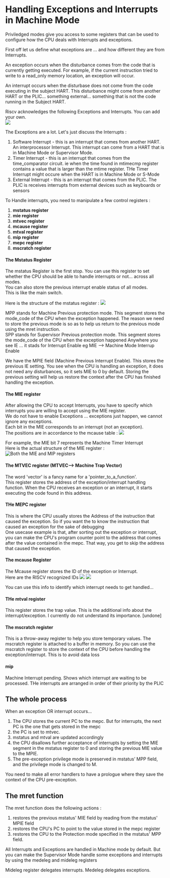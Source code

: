 # Handling Exceptions and Interrupts in Machine Mode

Priviledged modes give you access to some registers that can be used to configure how the CPU deals with Interrupts and exceptions. 

First off let us define what exceptions are ... and how different they are from Interrupts.  

An exception occurs when the disturbance comes from the code that is currently getting executed. For example, if the current instruction tried to write to a read_only memory location, an exception will occur.   

An interrupt occurs when the disturbase does not come from the code executing in the subject HART. This disturbance might come from another HART or the PLIC... something external... something that is not the code running in the Subject HART.   

Riscv acknowledges the following Exceptions and Interrupts. You can add your own.  
![](images/RISCV/supported_exceptions_and_interrupts.png)   


The Exceptions are a lot. Let's just discuss the Interrupts :   
1. Software Interrupt - this is an interrupt that comes from another HART. An interprocessor Interrupt. This interrupt can come from a HART that is in Machine Mode or Supervisor Mode.
2. Timer Interrupt - this is an interrupt that comes from the time_comparator circuit. ie when the time found in mtimecmp register contains a value that is larger than the mtime register. THe Timer Interrupt might occure when the HART is in Machine Mode or S-Mode
3. External Interrupt - this is an interrupt that comes from the PLIC. The PLIC is receives interrupts from external devices such as keyboards or sensors


To Handle interrupts, you need to manipulate a few control registers :
1. **mstatus register**
2. **mie register**
3. **mtvec register**
4. **mcause register**
5. **mtval register**
6. **mip register**
7. **mepc register**
8. **mscratch register**

   

#### The Mstatus Register 
The mstatus Register is the first stop. You can use this register to set whether the CPU should be able to handle interrupts or not... across all modes.      
You can also store the previous interrupt enable status of all modes.   
This is like the main switch.   

Here is the structure of the mstatus register :
![](images/RISCV/mstatus_register_simple.png)

MPP stands for Machine Previous protection mode. This segment stores the mode_code of the CPU when the exception happened. The reason we need to store the previous mode is so as to help us return to the previous mode using the mret instruction.    
SPP stands for Supervisor Previous protection mode. This segment stores the mode_code of the CPU when the exception happened
Anywhere you see IE ... it stads for Interrupt Enable eg MIE --> Machine Mode Interrup Enable   

We have the MPIE field (Machine Previous Interrupt Enable). This stores the previous IE setting. You see when the CPU is handling an exception, it does not need any disturbances, so it sets MIE to 0 by default. Storing the previous setting will help us restore the context after the CPU has finished handling the exception.  

#### The MIE register
After allowing the CPU to accept Interrupts, you have to specify which interrupts you are willing to accept using the MIE register.  
We do not have to enable Exceptions ... exceptions just happen, we cannot ignore any exceptions.    
Each bit in the MIE corresponds to an interrupt (not an exception).  
The positions are in accordance to the mcause table :
![](images/mcause_asynchronous_interrupts.png)

For example, the MIE bit 7 represents the Machine Timer Interrupt   
Here is the actual structure of the MIE register :  
![Both the MIE and MIP registers](images/RISCV/MIE%20register%20and%20MIP%20register.png)

#### The MTVEC register (MTVEC--> Machine Trap Vector)
The word 'vector' is a fancy name for a 'pointer_to_a_function'.    
This register stores the address of the exception/interrupt handling function. When the CPU receives an exception or an interrupt, it starts executing the code found in this address.

#### THe MEPC register  
This is where the CPU usually stores the Address of the instruction that caused the exception. So if you want the to know the instruction that caused an exception for the sake of debugging    
One usecase example is that, after sorting out the exception or interrupt, you can make the CPU's program counter point to the address that comes after the value contained in the mepc. That way, you get to skip the address that caused the exception.   

#### The mcause Register
The Mcause register stores the ID of the exception or Interrupt.    
Here are the RISCV recognized IDs
![](images/mcause_asynchronous_interrupts.png)
![](images/mcause_synchronous_interrupts.png)

You can use this info to identify which interrupt needs to get handled...

#### THe mtval register
This register stores the trap value. This is the additional info about the interrupt/exception. I currently do not understand its importance. [undone]

#### The mscratch register
This is a throw-away register to help you store temporary values. The mscratch register is attached to a buffer in memory. So you can use the mscratch register to store the context of the CPU before handling the exception/interrupt. This is to avoid data loss

#### mip
Machine Interrupt pending. Shows which interrupt are waiting to be processed. THe interrupts are arranged in order of their priority by the PLIC


## The whole process

When an exception OR interrupt occurs...
1. The CPU stores the current PC to the mepc. But for interrupts, the next PC is the one that gets stored in the mepc
2. the PC is set to mtvec. 
3. mstatus and mtval are updated accordingly
4. the CPU disallows further acceptance of interrupts by setting the MIE segment in the mstatus register to 0 and storing the previous MIE value to the MPIE.
5. The pre-exception privilege mode is preserved in mstatus’ MPP field, and the privilege mode is changed to M.

You need to make all error handlers to have a prologue where they save the context of the CPU pre-exception.    

## The mret function
The mret function does the following actions :
1. restores the previous mstatus' MIE field by reading from the mstatus' MPIE field
2. restores the CPU's PC to point to the value stored in the mepc register
3. restores the CPU to the Protection mode specified in the mstatus' MPP field.


All Interrupts and Exceptions are handled in Machine mode by default. But you can make the Supervisor Mode handle some exceptions and interrupts by using the medeleg and mideleg registers  

Mideleg register delegates interrupts. Medeleg delegates exceptions.